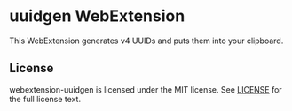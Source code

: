 # uuidgen WebExtension
This WebExtension generates v4 UUIDs and puts them into your clipboard.

## License
webextension-uuidgen is licensed under the MIT license.  See
[LICENSE](LICENSE) for the full license text.
